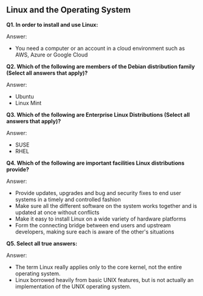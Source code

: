 ## Linux and the Operating System

**Q1. In order to install and use Linux:**

Answer: 
* You need a computer or an account in a cloud environment such as AWS, Azure or Google Cloud

**Q2. Which of the following are members of the Debian distribution family (Select all answers that apply)?**

Answer:
* Ubuntu
* Linux Mint

**Q3. Which of the following are Enterprise Linux Distributions (Select all answers that apply)?**

Answer:
* SUSE
* RHEL

**Q4. Which of the following are important facilities Linux distributions provide?**

Answer:
* Provide updates, upgrades and bug and security fixes to end user systems in a timely and controlled fashion
* Make sure all the different software on the system works together and is updated at once without conflicts
* Make it easy to install Linux on a wide variety of hardware platforms
* Form the connecting bridge between end users and upstream developers, making sure each is aware of the other's situations

**Q5. Select all true answers:**

Answer:
* The term Linux really applies only to the core kernel, not the entire operating system.
* Linux borrowed heavily from basic UNIX features, but is not actually an implementation of the UNIX operating system.


